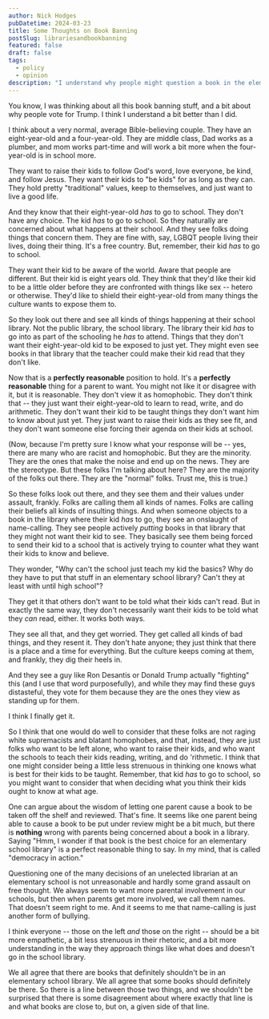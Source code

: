```yaml
---
author: Nick Hodges
pubDatetime: 2024-03-23
title: Some Thoughts on Book Banning
postSlug: librariesandbookbanning
featured: false
draft: false
tags:
  - policy
  - opinion
description: "I understand why people might question a book in the elementary school library."
---
```


You know, I was thinking about all this book banning stuff, and a bit about why people vote for Trump. I think I understand a bit better than I did.

I think about a very normal, average Bible-believing couple. They have an eight-year-old and a four-year-old. They are middle class, Dad works as a plumber, and mom works part-time and will work a bit more when the four-year-old is in school more.

They want to raise their kids to follow God's word, love everyone, be kind, and follow Jesus. They want their kids to "be kids" for as long as they can. They hold pretty "traditional" values, keep to themselves, and just want to live a good life.

And they know that their eight-year-old _has_ to go to school. They don't have any choice. The kid _has_ to go to school. So they naturally are concerned about what happens at their school. And they see folks doing things that concern them. They are fine with, say, LGBQT people living their lives, doing their thing. It's a free country. But, remember, their kid _has_ to go to school.

They want their kid to be aware of the world. Aware that people are different. But their kid is eight years old. They think that they'd like their kid to be a little older before they are confronted with things like sex -- hetero or otherwise. They'd like to shield their eight-year-old from many things the culture wants to expose them to.

So they look out there and see all kinds of things happening at their school library. Not the public library, the school library. The library their kid _has_ to go into as part of the schooling he _has_ to attend. Things that they don't want their eight-year-old kid to be exposed to just yet. They might even see books in that library that the teacher could make their kid read that they don't like.

Now that is a **perfectly reasonable** position to hold. It's a **perfectly reasonable** thing for a parent to want. You might not like it or disagree with it, but it is reasonable. They don't view it as homophobic. They don't think that -- they just want their eight-year-old to learn to read, write, and do arithmetic. They don't want their kid to be taught things they don't want him to know about just yet. They just want to raise their kids as they see fit, and they don't want someone else forcing their agenda on their kids at school.

(Now, because I'm pretty sure I know what your response will be -- yes, there are many who are racist and homophobic. But they are the minority. They are the ones that make the noise and end up on the news. They are the stereotype. But these folks I'm talking about here? They are the majority of the folks out there. They are the "normal" folks. Trust me, this is true.)

So these folks look out there, and they see them and their values under assault, frankly. Folks are calling them all kinds of names. Folks are calling their beliefs all kinds of insulting things. And when someone objects to a book in the library where their kid _has_ to go, they see an onslaught of name-calling. They see people actively _putting_ books in that library that they might not want their kid to see. They basically see them being forced to send their kid to a school that is actively trying to counter what they want their kids to know and believe.

They wonder, "Why can't the school just teach my kid the basics? Why do they have to put that stuff in an elementary school library? Can't they at least with until high school"?

They get it that others don't want to be told what their kids can't read. But in exactly the same way, they don't necessarily want their kids to be told what they _can_ read, either. It works both ways.

They see all that, and they get worried. They get called all kinds of bad things, and they resent it. They don't hate anyone; they just think that there is a place and a time for everything. But the culture keeps coming at them, and frankly, they dig their heels in.

And they see a guy like Ron Desantis or Donald Trump actually "fighting" this (and I use that word purposefully), and while they may find these guys distasteful, they vote for them because they are the ones they view as standing up for them.

I think I finally get it.

So I think that one would do well to consider that these folks are not raging white supremacists and blatant homophobes, and that, instead, they are just folks who want to be left alone, who want to raise their kids, and who want the schools to teach their kids reading, writing, and do 'rithmetic. I think that one might consider being a little less strenuous in thinking one knows what is best for their kids to be taught. Remember, that kid _has_ to go to school, so you might want to consider that when deciding what you think their kids ought to know at what age.

One can argue about the wisdom of letting one parent cause a book to be taken off the shelf and reviewed. That's fine. It seems like one parent being able to cause a book to be put under review might be a bit much, but there is **nothing** wrong with parents being concerned about a book in a library. Saying "Hmm, I wonder if that book is the best choice for an elementary school library" is a perfect reasonable thing to say. In my mind, that is called "democracy in action."

Questioning one of the many decisions of an unelected librarian at an elementary school is not unreasonable and hardly some grand assault on free thought. We always seem to want more parental involvement in our schools, but then when parents get more involved, we call them names. That doesn't seem right to me. And it seems to me that name-calling is just another form of bullying.

I think everyone -- those on the left _and_ those on the right -- should be a bit more empathetic, a bit less strenuous in their rhetoric, and a bit more understanding in the way they approach things like what does and doesn't go in the school library.

We all agree that there are books that definitely shouldn't be in an elementary school library. We all agree that some books should definitely be there. So there is a line between those two things, and we shouldn't be surprised that there is some disagreement about where exactly that line is and what books are close to, but on, a given side of that line.
